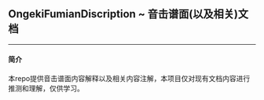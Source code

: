 ## OngekiFumianDiscription ~ 音击谱面(以及相关)文档
---
#### 简介
  本repo提供音击谱面内容解释以及相关内容注解，本项目仅对现有文档内容进行推测和理解，仅供学习。
